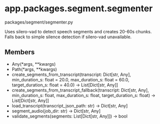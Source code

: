 # app.packages.segment.segmenter

packages/segment/segmenter.py

Uses silero-vad to detect speech segments and creates 20-60s chunks.
Falls back to simple silence detection if silero-vad unavailable.

## Members
- Any(*args, **kwargs)
- Path(*args, **kwargs)
- create_segments_from_transcript(transcript: Dict[str, Any], min_duration_s: float = 20.0, max_duration_s: float = 60.0, target_duration_s: float = 40.0) -> List[Dict[str, Any]]
- create_segments_from_transcript_fallback(transcript: Dict[str, Any], min_duration_s: float, max_duration_s: float, target_duration_s: float) -> List[Dict[str, Any]]
- load_transcript(transcript_json_path: str) -> Dict[str, Any]
- segment_audio(job_dir: str) -> Dict[str, Any]
- validate_segments(segments: List[Dict[str, Any]]) -> bool
